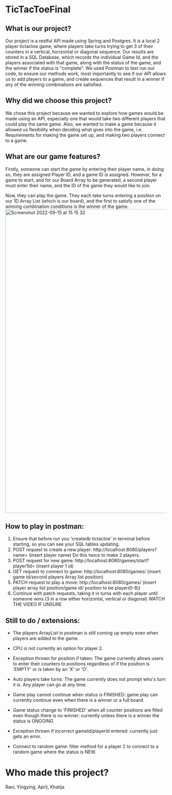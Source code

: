 # TicTacToeFinal

## What is our project?

Our project is a restful API made using Spring and Postgres. It is a local 2 player tictactoe game, where players take turns trying to get 3 of their counters in a vertical, horizontal or diagonal sequence.
Our results are stored in a SQL Database, which records the individual Game Id, and the players associated with that game, along with the status of the game, and the winner if the status is "complete".
We used Postman to test run our code, to ensure our methods work,  most importantly to see if our API allows us to add players to a game, and create sequences that result in a winner if any of the winning combinations are satisfied.

## Why did we choose this project?

We chose this project because we wanted to explore how games would be made using an API, especially one that would take two different players that could play the same game.
Also, we wanted to make a game because it allowed us flexibility when deciding what goes into the game, i.e. Requirements for making the game set up, and making two players connect to a game.


## What are our game features?

Firstly, someone can start the game by entering their player name, in doing so, they are assigned Player ID, and a game ID is assigned. However, for a game to start, and for our Board Array to be generated,
a second player must enter their name, and the ID of the game they would like to join.

Now, they can play the game. They each take turns entering a position on our 1D Array List (which is our board), and the first to satisfy one of the winning combination conditions is the winner of the game. 
<img width="945" alt="Screenshot 2022-09-15 at 15 15 32" src="https://user-images.githubusercontent.com/109157608/190427278-cd2073fb-c6ac-4ea1-9ca0-b290841f55e5.png">

## How to play in postman:

1. Ensure that before run you 'createdb tictactoe' in terminal before starting, so you can see your SQL tables updating.
2. POST request to create a new player: http://localhost:8080/players?name= (insert player name) Do this twice to make 2 players.
3. POST request for new game: http://localhost:8080/games/start?player1Id= (insert player 1 id)
4. GET request to connect to game: http://localhost:8080/games/ (insert game id/second players Array list position)
5. PATCH request to play a move: http://localhost:8080/games/ (insert player array list position/game id/ position to be player(0-8))
6. Continue with patch requests, taking it in turns with each player until someone wins (3 in a row either horizontal, vertical or diagonal)
WATCH THE VIDEO IF UNSURE

## Still to do / extensions:

- The players ArrayList in postman is still coming up empty even when players are added to the game.
- CPU is not currently an option for player 2. 

- Exception thrown for position if taken: The game currently allows users to enter their counters to positions regardless of if the position is 'EMPTY' or is taken by an 'X' or 'O'.
- Auto players take turns: The game currently does not prompt who's turn it is. Any player can go at any time. 
- Game play cannot continue when status is FINISHED: game play can currently continue even when there is a winner or a full board. 
- Game status change to 'FINISHED' when all counter positions are filled even though there is no winner: currently unless there is a winner the status is ONGOING
- Exception thrown if incorrect gameId/playerId entered: currently just gets an error.
- Connect to random game: filter method for a player 2 to connect to a random game where the status is NEW. 

# Who made this project?

Ravi, Yingying, April, Khatija